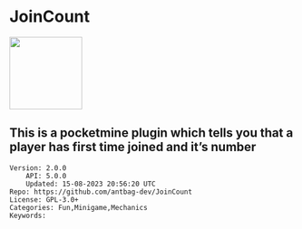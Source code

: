 # JoinCount
<img src="https://raw.githubusercontent.com/antbag-dev/JoinCount/0d54026295d2934ba90efb42d7ead7ce267380f3/group.png" width="128" height="128" />

## This is a pocketmine plugin which tells you that a player has first time joined and it’s number
```properties
Version: 2.0.0
    API: 5.0.0
    Updated: 15-08-2023 20:56:20 UTC
Repo: https://github.com/antbag-dev/JoinCount
License: GPL-3.0+
Categories: Fun,Minigame,Mechanics
Keywords: 
```